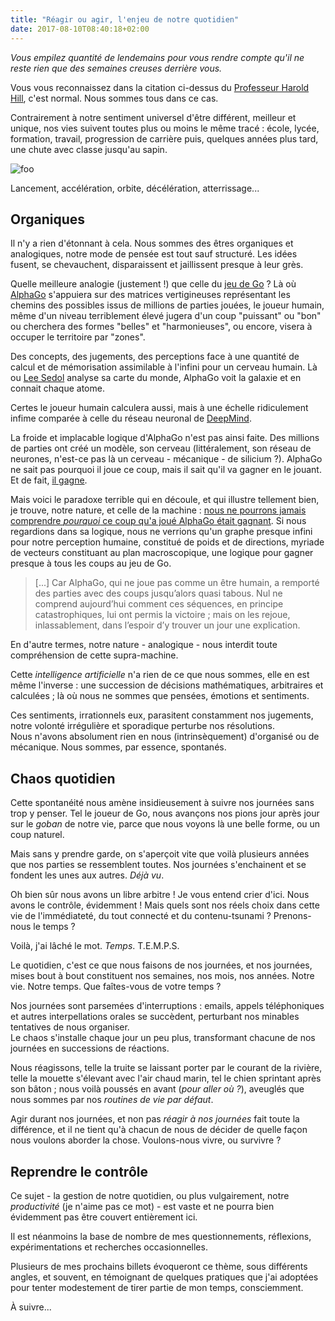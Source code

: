 ```yaml
---
title: "Réagir ou agir, l'enjeu de notre quotidien"
date: 2017-08-10T08:40:18+02:00
---
```


*Vous empilez quantité de lendemains pour vous rendre compte qu'il ne  reste rien que des semaines creuses derrière vous.*

Vous vous reconnaissez dans la citation ci-dessus du [Professeur Harold Hill](https://en.wikipedia.org/wiki/The_Music_Man), c'est normal. Nous sommes tous dans ce cas.

Contrairement à notre sentiment universel d'être différent, meilleur et unique, nos vies suivent toutes plus ou moins le même tracé : école, lycée, formation, travail, progression de carrière puis, quelques années plus tard, une chute avec classe jusqu'au sapin.

![foo](/posts/2017/falling.jpg "Toy Story quote")

Lancement, accélération, orbite, décélération, atterrissage...

## Organiques

Il n'y a rien d'étonnant à cela. Nous sommes des êtres organiques et analogiques, notre mode de pensée est tout sauf structuré. Les idées fusent, se chevauchent, disparaissent et jaillissent presque à leur grès.

Quelle meilleure analogie (justement !) que celle du [jeu de Go](https://fr.wikipedia.org/wiki/Go_(jeu)) ? Là où [AlphaGo](https://deepmind.com/research/alphago/) s'appuiera sur des matrices vertigineuses représentant les chemins des possibles issus de millions de parties jouées, le joueur humain, même d'un niveau terriblement élevé jugera d'un coup "puissant" ou "bon" ou cherchera des formes "belles" et "harmonieuses", ou encore, visera à occuper le territoire par "zones".

Des concepts, des jugements, des perceptions face à une quantité de calcul et de mémorisation assimilable à l'infini pour un cerveau humain.
Là ou [Lee Sedol](https://fr.wikipedia.org/wiki/Match_AlphaGo_-_Lee_Sedol) analyse sa carte du monde, AlphaGo voit la galaxie et en connait chaque atome.

Certes le joueur humain calculera aussi, mais à une échelle ridiculement infime comparée à celle du réseau neuronal de [DeepMind](https://deepmind.com/).

La froide et implacable logique d'AlphaGo n'est pas ainsi faite. Des millions de parties ont créé un modèle, son cerveau (littéralement, son réseau de neurones, n'est-ce pas là un cerveau - mécanique - de silicium ?). AlphaGo ne sait pas pourquoi il joue ce coup, mais il sait qu'il va gagner en le jouant. Et de fait, [il gagne](http://www.lemonde.fr/pixels/article/2016/03/15/jeu-de-go-victoire-finale-de-l-intelligence-artificielle-sur-le-score-de-4-a-1_4882998_4408996.html).

Mais voici le paradoxe terrible qui en découle, et qui illustre tellement bien, je trouve, notre nature, et celle de la machine : [nous ne pourrons jamais comprendre *pourquoi* ce coup qu'a joué AlphaGo était gagnant](http://www.lemonde.fr/pixels/article/2017/05/23/comment-alphago-a-transforme-l-intelligence-artificielle-et-le-jeu-de-go_5132473_4408996.html#jEU4REz2WFfkDLvl.99). Si nous regardions dans sa logique, nous ne verrions qu'un graphe presque infini pour notre perception humaine, constitué de poids et de directions, myriade de vecteurs constituant au plan macroscopique, une logique pour gagner presque à tous les coups au jeu de Go.

> [...] Car AlphaGo, qui ne joue pas comme un être humain, a remporté des parties
avec des coups jusqu’alors quasi tabous. Nul ne comprend aujourd’hui comment ces séquences, en principe catastrophiques, lui ont permis la victoire ; mais on les rejoue, inlassablement, dans l’espoir d’y trouver un jour une explication.

En d'autre termes, notre nature - analogique - nous interdit toute compréhension de cette supra-machine.

Cette *intelligence artificielle* n'a rien de ce que nous sommes, elle en est même l'inverse : une succession de décisions mathématiques, arbitraires et calculées ; là où nous ne sommes que pensées, émotions et sentiments.

Ces sentiments, irrationnels eux, parasitent constamment nos jugements, notre volonté irrégulière et sporadique perturbe nos résolutions. <br>
Nous n'avons absolument rien en nous (intrinsèquement) d'organisé ou de mécanique. Nous sommes, par essence, spontanés.

## Chaos quotidien

Cette spontanéité nous amène insidieusement à suivre nos journées sans trop y penser. Tel le joueur de Go, nous avançons nos pions jour après jour sur le *goban* de notre vie, parce que nous voyons là une belle forme, ou un coup naturel.

Mais sans y prendre garde, on s'aperçoit vite que voilà plusieurs années que nos parties se ressemblent toutes. Nos journées s'enchainent et se fondent les unes aux autres. *Déjà vu*.

Oh bien sûr nous avons un libre arbitre ! Je vous entend crier d'ici. Nous avons le contrôle, évidemment !
Mais quels sont nos réels choix dans cette vie de l'immédiateté, du tout connecté et du contenu-tsunami ? Prenons-nous le temps ?

Voilà, j'ai lâché le mot. *Temps*. T.E.M.P.S.

Le quotidien, c'est ce que nous faisons de nos journées, et nos journées, mises bout à bout constituent nos semaines, nos mois, nos années. Notre vie. Notre temps. Que faîtes-vous de votre temps ?

Nos journées sont parsemées d'interruptions : emails, appels téléphoniques et autres interpellations orales se succèdent, perturbant nos minables tentatives de nous organiser. <br>
Le chaos s'installe chaque jour un peu plus, transformant chacune de nos journées en successions de réactions.

Nous réagissons, telle la truite se laissant porter par le courant de la rivière, telle la mouette s'élevant avec l'air chaud marin, tel le chien sprintant après son bâton ; nous voilà poussés en avant (*pour aller où ?*), aveuglés que nous sommes par nos *routines de vie par défaut*.

Agir durant nos journées, et non pas *réagir à nos journées* fait toute la différence, et il ne tient qu'à chacun de nous de décider de quelle façon nous voulons aborder la chose. Voulons-nous vivre, ou survivre ?

## Reprendre le contrôle
Ce sujet - la gestion de notre quotidien, ou plus vulgairement, notre *productivité* (je n'aime pas ce mot) - est vaste et ne pourra bien évidemment pas être couvert entièrement ici.

Il est néanmoins la base de nombre de mes questionnements, réflexions, expérimentations et recherches occasionnelles.

Plusieurs de mes prochains billets évoqueront ce thème, sous différents angles, et souvent, en témoignant de quelques pratiques que j'ai adoptées pour tenter modestement de tirer partie de mon temps, consciemment.

À suivre...
